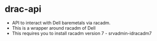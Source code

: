 # drac-api
* API to interact with Dell baremetals via racadm.
* This is a wrapper around racadm of Dell
* This requires you to install racadm version 7 - srvadmin-idracadm7 
